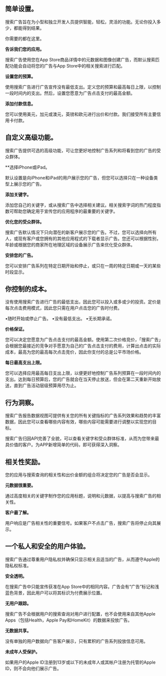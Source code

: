## 简单设置。

搜索广告旨在为小型和独立开发人员提供智能，轻松，灵活的功能。无论你投入多少，都能得到结果。

你需要的都在这里。

**告诉我们您的应用。**

搜索广告使用您在App Store商品详情中的元数据和图像创建广告，而默认搜索匹配功能会自动将您的广告与App Store中的相关搜索进行匹配。

**设置您的预算。**

使用搜索广告进行广告宣传没有最低支出。定义您的预算和最高每日上限，以控制一段时间内的支出。然后，设置您愿意为广告点击支付的最高金额。

**添加付款信息。**

您可以使用美元，加元或澳元，英镑和欧元进行出价和付款。我们接受所有主要信用卡付款。

## 自定义高级功能。

搜索广告提供可选的高级功能，可让您更好地控制广告系列和将看到您的广告的受众群体。

**选择iPhone或iPad。

默认设置是向iPhone和iPad的用户展示您的广告，但您可以选择只在一种设备类型上展示您的广告。

**添加关键字。**

添加您自己的关键字，或从搜索广告中选择相关建议。相关搜索字词的热门程度指数可帮助您确定用于宣传您的应用程序的最重要的关键字。

**优化您的受众群体。**

搜索广告默认情况下只向潜在的新客户展示您的广告。不过，您可以选择向所有人，或现有客户或您拥有的其他应用程式的下载者显示广告。您还可以根据性别，年龄或根据您的商家所在地理区域的设备展示广告来优化受众群体。

**安排您的广告。**

您可以安排广告系列在特定日期开始和停止，或只在一周的特定日期或一天的某些时段显示。

## 你控制的成本。

没有使用搜索广告进行广告的最低支出，因此您可以投入或多或少的投资。定价是每次点击费用模式，因此您只需在用户点击您的广告时付费。

•随时开始或停止广告。
•没有最低支出。
•无长期承诺。

**价格保证。**

您可以决定您愿意为广告点击支付的最高金额。使用第二次价格竞价，「搜索广告」会根据您最接近的竞争对手愿意为自己的广告点击支付的费用，计算出点击的实际成本，最高为您的最高每次点击竞价，因此你支付的总是公平市场价格。

**每日最高支出上限。**

您可以选择应用最高每日支出上限，以便更好地控制广告系列预算在一段时间内的支出。达到每日预算后，您的广告就会在当天停止放送，但会在第二天重新开始放送，直到广告活动层级预算用尽为止。

## 行为洞察。

搜索广告报告数据视图可提供有关您的所有关键指标的广告系列效果和趋势的丰富数据，因此您可以查看哪些内容有效，哪些内容可能需要进行调整以实现您的目标。

搜索广告归因API完善了全貌，可以查看关键字和受众群体标准，从而为您带来最具价值的客户。为APP新增简单的代码，即可获得深入洞察。

## 相关性奖励。

您的应用与搜索查询的相关性和出价金额的组合将决定您的广告是否会显示。

**元数据很重要。**

通过高度相关的关键字制作您的应用标题，说明和元数据，以提高与搜索广告的相关性。

**客户最了解。**

用户响应是广告相关性的重要信号。如果客户不点击广告，搜索广告将停止向其展示。

## 一个私人和安全的用户体验。

搜索广告通过尊重用户隐私权并确保只显示相关且适当的广告，从而遵守Apple的隐私权标准。

**安全透明。**

在搜索广告中只能宣传获准在App Store中的相同内容。广告会有“广告”标记和浅蓝色背景，因此用户可以将其标识为付费展示位置。

**无用户跟踪。**

搜索广告不会根据用户的搜索查询对用户进行配置，也不会使用来自其他Apple Apps（包括Health，Apple Pay和HomeKit）的数据来投放广告。

**无数据共享。**

没有单独的用户数据向广告客户展示，只有累积的广告系列投放信息可用。

**未成年人受保护。**

如果用户的Apple ID注册到13岁或以下的未成年人或其帐户注册为托管的Apple ID，则不会向他们展示广告。


